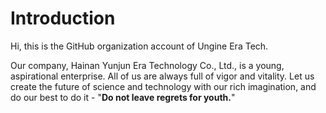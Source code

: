 # Introduction

Hi, this is the GitHub organization account of Ungine Era Tech.

Our company, Hainan Yunjun Era Technology Co., Ltd., is a young, aspirational enterprise. All of us are always full of vigor and vitality. Let us create the future of science and technology with our rich imagination, and do our best to do it - "**Do not leave regrets for youth.**"
